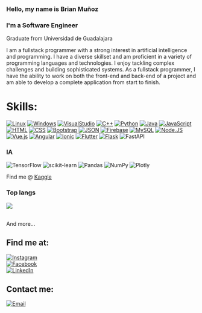 ### Hello, my name is Brian Muñoz
### I'm a Software Engineer
Graduate from Universidad de Guadalajara


I am a fullstack programmer with a strong interest in artificial intelligence and programming. I have a diverse skillset and am proficient in a variety of programming languages and technologies. I enjoy tackling complex challenges and building sophisticated systems. As a fullstack programmer, I have the ability to work on both the front-end and back-end of a project and am able to develop a complete application from start to finish.

# Skills:
[![Linux](https://img.shields.io/badge/Linux-ebbb08?style=for-the-badge&logo=linux&logoColor=white&labelColor=101010)]()
[![Windows](https://img.shields.io/badge/Windows-2c7fd3?style=for-the-badge&logo=windows&logoColor=white&labelColor=101010)]()
[![VisualStudio](https://img.shields.io/badge/Visual_Studio-0076c6?style=for-the-badge&logo=visual-studio&logoColor=white&labelColor=101010)]()
[![C++](https://img.shields.io/badge/C++-6295cb?style=for-the-badge&logo=C%2B%2B&logoColor=white&labelColor=101010)]()
[![Python](https://img.shields.io/badge/Python-f7cc42?style=for-the-badge&logo=python&logoColor=white&labelColor=101010)]()
[![Java](https://img.shields.io/badge/Java-a21000?style=for-the-badge&logo=java&logoColor=white&labelColor=101010)]()
[![JavaScript](https://img.shields.io/badge/JavaScript-F7DF1E?style=for-the-badge&logo=javascript&logoColor=white&labelColor=101010)]()
[![HTML](https://img.shields.io/badge/HTML-e96227?style=for-the-badge&logo=HTML5&logoColor=white&labelColor=101010)]()
[![CSS](https://img.shields.io/badge/CSS-036db6?style=for-the-badge&logo=CSS3&logoColor=white&labelColor=101010)]()
[![Bootstrap](https://img.shields.io/badge/Bootstrap-533b78?style=for-the-badge&logo=bootstrap&logoColor=white&labelColor=101010)]()
[![JSON](https://img.shields.io/badge/JSON-797979?style=for-the-badge&logo=json&logoColor=white&labelColor=101010)]()
[![Firebase](https://img.shields.io/badge/Firebase-f5820d?style=for-the-badge&logo=firebase&logoColor=white&labelColor=101010)]()
[![MySQL](https://img.shields.io/badge/MySQL-4479A1?style=for-the-badge&logo=mysql&logoColor=white&labelColor=101010)]()
[![Node.JS](https://img.shields.io/badge/Node.JS-5faf47?style=for-the-badge&logo=node.js&logoColor=white&labelColor=101010)]()
[![Vue.js](https://img.shields.io/badge/vuejs-%2335495e.svg?style=for-the-badge&logo=vuedotjs&logoColor=%234FC08D)]()
[![Angular](https://img.shields.io/badge/Angular-bd002e?style=for-the-badge&logo=angular&logoColor=white&labelColor=101010)]()
[![Ionic](https://img.shields.io/badge/Ionic-4886f1?style=for-the-badge&logo=ionic&logoColor=white&labelColor=101010)]()
[![Flutter](https://img.shields.io/badge/Flutter-60bde6?style=for-the-badge&logo=flutter&logoColor=white&labelColor=101010)]()
[![Flask](https://img.shields.io/badge/Flask-000000?style=for-the-badge&logo=flask&logoColor=white)]()
![FastAPI](https://img.shields.io/badge/FastAPI-005571?style=for-the-badge&logo=fastapi)

### IA

![TensorFlow](https://img.shields.io/badge/TensorFlow-%23FF6F00.svg?style=for-the-badge&logo=TensorFlow&logoColor=white)
![scikit-learn](https://img.shields.io/badge/scikit--learn-%23F7931E.svg?style=for-the-badge&logo=scikit-learn&logoColor=white)
![Pandas](https://img.shields.io/badge/pandas-%23150458.svg?style=for-the-badge&logo=pandas&logoColor=white)
![NumPy](https://img.shields.io/badge/numpy-%23013243.svg?style=for-the-badge&logo=numpy&logoColor=white)
![Plotly](https://img.shields.io/badge/Plotly-%233F4F75.svg?style=for-the-badge&logo=plotly&logoColor=white)

Find me @ [Kaggle](https://www.kaggle.com/oklats)

### Top langs
[![](https://github-readme-stats.vercel.app/api/top-langs/?username=poenix111&theme=blue-green&layout=compact&langs_count=10)]()

</br>
And more...

## Find me at:

[![Instagram](https://img.shields.io/badge/Instagram-@brian.munoz.906-E4405F?style=for-the-badge&logo=instagram&logoColor=white&labelColor=101010)](https://www.instagram.com/brian.munoz.906/)
</br>
[![Facebook](https://img.shields.io/badge/Facebook-@Brian%20Mu%C3%B1oz-1877F2?style=for-the-badge&logo=facebook&logoColor=white&labelColor=101010)](https://www.facebook.com/brian.munoz.906/)
</br>
[![LinkedIn](https://img.shields.io/badge/LinkedIn-Brian%20Alejandro%20Muñoz%20Marin-0077B5?style=for-the-badge&logo=linkedin&logoColor=white&labelColor=101010)](https://www.linkedin.com/in/brian-mu%C3%B1oz1/)
</br>

## Contact me:

[![Email](https://img.shields.io/badge/brian.alex9902@gmail.com-my_personal_email-e34033?style=for-the-badge&logo=gmail&logoColor=white&labelColor=101010)](mailto:brian.alex9902@gmail.com)
</br>

